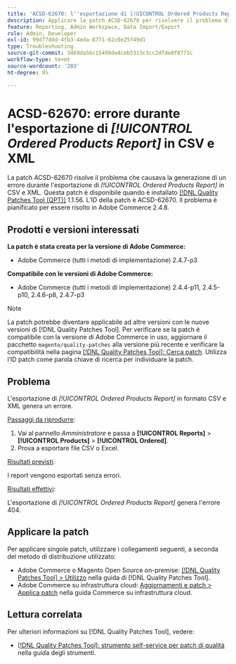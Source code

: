 ```yaml
---
title: 'ACSD-62670: l''esportazione di [!UICONTROL Ordered Products Report] in CSV e XML restituisce l''errore 404'
description: Applicare la patch ACSD-62670 per risolvere il problema di Adobe Commerce, a causa del quale l'esportazione di [!UICONTROL Ordered Products Report] in formato CSV e XML genera un errore.
feature: Reporting, Admin Workspace, Data Import/Export
role: Admin, Developer
exl-id: 99d77ddd-4fb3-4eda-8771-62c0e25f49d1
type: Troubleshooting
source-git-commit: 3469da56c15499de4ceb5313c3cc2dfde0f0771c
workflow-type: tm+mt
source-wordcount: '283'
ht-degree: 0%

---
```


# ACSD-62670: errore durante l&#39;esportazione di *[!UICONTROL Ordered Products Report]* in CSV e XML

La patch ACSD-62670 risolve il problema che causava la generazione di un errore durante l&#39;esportazione di *[!UICONTROL Ordered Products Report]* in CSV e XML. Questa patch è disponibile quando è installato [[!DNL Quality Patches Tool (QPT)]](https://experienceleague.adobe.com/docs/commerce-operations/tools/quality-patches-tool/usage.html) 1.1.56. L’ID della patch è ACSD-62670. Il problema è pianificato per essere risolto in Adobe Commerce 2.4.8.

## Prodotti e versioni interessati

**La patch è stata creata per la versione di Adobe Commerce:**

* Adobe Commerce (tutti i metodi di implementazione) 2.4.7-p3

**Compatibile con le versioni di Adobe Commerce:**

* Adobe Commerce (tutti i metodi di implementazione) 2.4.4-p11, 2.4.5-p10, 2.4.6-p8, 2.4.7-p3

>[!NOTE]
>
>La patch potrebbe diventare applicabile ad altre versioni con le nuove versioni di [!DNL Quality Patches Tool]. Per verificare se la patch è compatibile con la versione di Adobe Commerce in uso, aggiornare il pacchetto `magento/quality-patches` alla versione più recente e verificare la compatibilità nella pagina [[!DNL Quality Patches Tool]: Cerca patch](https://experienceleague.adobe.com/tools/commerce-quality-patches/index.html). Utilizza l’ID patch come parola chiave di ricerca per individuare la patch.

## Problema

L&#39;esportazione di *[!UICONTROL Ordered Products Report]* in formato CSV e XML genera un errore.

<u>Passaggi da riprodurre</u>:

1. Vai al pannello *Amministratore* e passa a **[!UICONTROL Reports]** > **[!UICONTROL Products]** > **[!UICONTROL Ordered]**.
1. Prova a esportare file CSV o Excel.

<u>Risultati previsti</u>:

I report vengono esportati senza errori.

<u>Risultati effettivi</u>:

L&#39;esportazione di *[!UICONTROL Ordered Products Report]* genera l&#39;errore 404.

## Applicare la patch

Per applicare singole patch, utilizzare i collegamenti seguenti, a seconda del metodo di distribuzione utilizzato:

* Adobe Commerce o Magento Open Source on-premise: [[!DNL Quality Patches Tool] > Utilizzo](/help/tools/quality-patches-tool/usage.md) nella guida di [!DNL Quality Patches Tool].
* Adobe Commerce su infrastruttura cloud: [Aggiornamenti e patch > Applica patch](https://experienceleague.adobe.com/docs/commerce-cloud-service/user-guide/develop/upgrade/apply-patches.html) nella guida Commerce su infrastruttura cloud.

## Lettura correlata

Per ulteriori informazioni su [!DNL Quality Patches Tool], vedere:

* [[!DNL Quality Patches Tool]: strumento self-service per patch di qualità](/help/tools/quality-patches-tool/quality-patches-tool-to-self-serve-quality-patches.md) nella guida degli strumenti.
